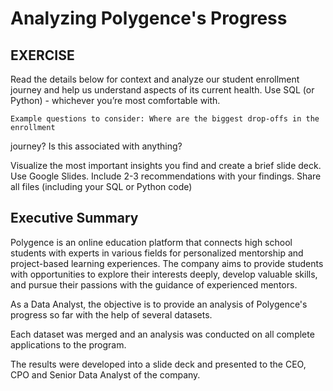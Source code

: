 # Analyzing Polygence's Progress

## EXERCISE
Read the details below for context and analyze our student enrollment journey and help
us understand aspects of its current health. Use SQL (or Python) - whichever you’re
most comfortable with.

    Example questions to consider: Where are the biggest drop-offs in the enrollment
journey? Is this associated with anything?

Visualize the most important insights you find and create a brief slide deck. Use Google
Slides. Include 2-3 recommendations with your findings. Share all files (including your
SQL or Python code)

## Executive Summary

Polygence is an online education platform that connects high school students with experts in various fields for personalized mentorship and project-based learning experiences. The company aims to provide students with opportunities to explore their interests deeply, develop valuable skills, and pursue their passions with the guidance of experienced mentors.

As a Data Analyst, the objective is to provide an analysis of Polygence's progress so far with the help of several datasets.

Each dataset was merged and an analysis was conducted on all complete applications to the program.

The results were developed into a slide deck and presented to the CEO, CPO and Senior Data Analyst of the company.